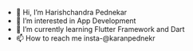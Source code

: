 - 👋 Hi, I’m Harishchandra Pednekar
- 👀 I’m interested in App Development
- 🌱 I’m currently learning Flutter Framework and Dart
- 📫 How to reach me insta-@karanpednekr


<!---
srykaran/srykaran is a ✨ special ✨ repository because its `README.md` (this file) appears on your GitHub profile.
You can click the Preview link to take a look at your changes.
--->
